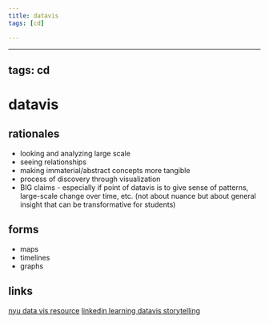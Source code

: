 ```yaml
---
title: datavis
tags: [cd]

---
```


---
tags: cd
---

# datavis

## rationales
* looking and analyzing large scale
* seeing relationships 
* making immaterial/abstract concepts more tangible
* process of discovery through visualization
* BIG claims - especially if point of datavis is to give sense of patterns, large-scale change over time, etc. (not about nuance but about general insight that can be transformative for students)

## forms
* maps
* timelines
* graphs

## links
[nyu data vis resource](https://guides.nyu.edu/digital-humanities/tools-and-software/visualization)
[linkedin learning datavis storytelling](https://www.linkedin.com/learning/data-visualization-storytelling/humans-are-wired-for-story?autoSkip=true&autoplay=true&resume=false&u=2194065)